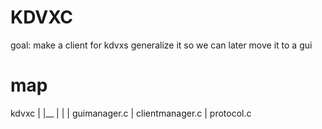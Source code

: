 # KDVXC
goal: make a client for kdvxs
generalize it so we can later move it to a gui

# map
kdvxc
|
|__
|  |
|  guimanager.c
|
clientmanager.c
|
protocol.c
